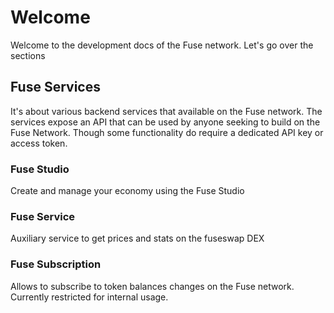# Welcome

Welcome to the development docs of the Fuse network. Let's go over the sections

## Fuse Services

It's about various backend services that available on the Fuse network. The services expose an API that can be used by anyone seeking to build on the Fuse Network. Though some functionality do require a dedicated API key or access token.

### Fuse Studio

Create and manage your economy using the Fuse Studio

### Fuse Service

Auxiliary service to get  prices and stats on the fuseswap DEX

### Fuse Subscription

Allows to subscribe to token balances changes on the Fuse network. Currently restricted for internal usage.






